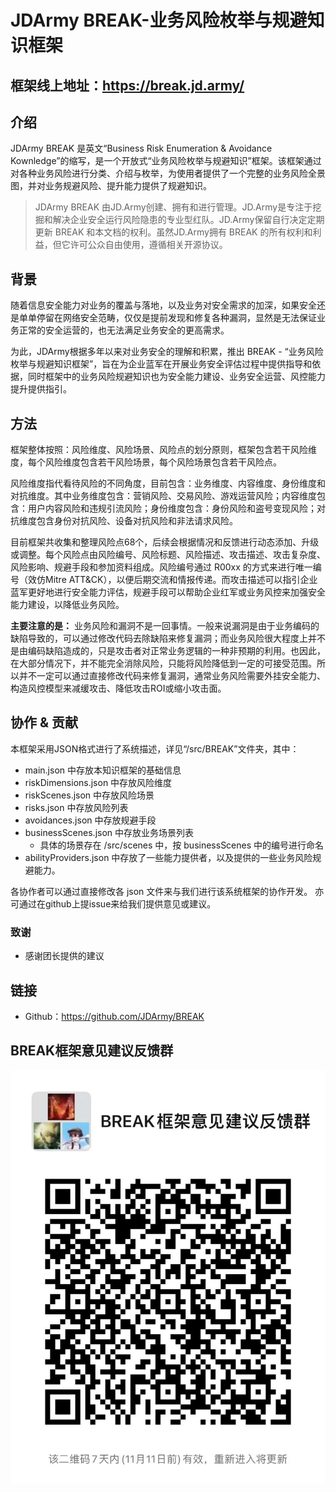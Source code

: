 # JDArmy BREAK-业务风险枚举与规避知识框架

## 框架线上地址：https://break.jd.army/
## 介绍

JDArmy BREAK 是英文“Business Risk Enumeration & Avoidance Kownledge”的缩写，是一个开放式“业务风险枚举与规避知识”框架。该框架通过对各种业务风险进行分类、介绍与枚举，为使用者提供了一个完整的业务风险全景图，并对业务规避风险、提升能力提供了规避知识。

> JDArmy BREAK 由JD.Army创建、拥有和进行管理。JD.Army是专注于挖掘和解决企业安全运行风险隐患的专业型红队。JD.Army保留自行决定定期更新 BREAK 和本文档的权利。虽然JD.Army拥有 BREAK 的所有权利和利益，但它许可公众自由使用，遵循相关开源协议。

## 背景

随着信息安全能力对业务的覆盖与落地，以及业务对安全需求的加深，如果安全还是单单停留在网络安全范畴，仅仅是提前发现和修复各种漏洞，显然是无法保证业务正常的安全运营的，也无法满足业务安全的更高需求。

为此，JDArmy根据多年以来对业务安全的理解和积累，推出 BREAK - “业务风险枚举与规避知识框架”，旨在为企业蓝军在开展业务安全评估过程中提供指导和依据，同时框架中的业务风险规避知识也为安全能力建设、业务安全运营、风控能力提升提供指引。

## 方法

框架整体按照：风险维度、风险场景、风险点的划分原则，框架包含若干风险维度，每个风险维度包含若干风险场景，每个风险场景包含若干风险点。

风险维度指代看待风险的不同角度，目前包含：业务维度、内容维度、身份维度和对抗维度。其中业务维度包含：营销风险、交易风险、游戏运营风险；内容维度包含：用户内容风险和违规引流风险；身份维度包含：身份风险和盗号变现风险；对抗维度包含身份对抗风险、设备对抗风险和非法请求风险。

目前框架共收集和整理风险点68个，后续会根据情况和反馈进行动态添加、升级或调整。每个风险点由风险编号、风险标题、风险描述、攻击描述、攻击复杂度、风险影响、规避手段和参加资料组成。风险编号通过 R00xx 的方式来进行唯一编号（效仿Mitre ATT&CK），以便后期交流和情报传递。而攻击描述可以指引企业蓝军更好地进行安全能力评估，规避手段可以帮助企业红军或业务风控来加强安全能力建设，以降低业务风险。

**主要注意的是：** 业务风险和漏洞不是一回事情。一般来说漏洞是由于业务编码的缺陷导致的，可以通过修改代码去除缺陷来修复漏洞；而业务风险很大程度上并不是由编码缺陷造成的，只是攻击者对正常业务逻辑的一种非预期的利用。也因此，在大部分情况下，并不能完全消除风险，只能将风险降低到一定的可接受范围。所以并不一定可以通过直接修改代码来修复漏洞，通常业务风险需要外挂安全能力、构造风控模型来减缓攻击、降低攻击ROI或缩小攻击面。

## 协作 & 贡献

本框架采用JSON格式进行了系统描述，详见“/src/BREAK”文件夹，其中：

- main.json 中存放本知识框架的基础信息
- riskDimensions.json 中存放风险维度
- riskScenes.json 中存放风险场景
- risks.json 中存放风险列表
- avoidances.json 中存放规避手段
- businessScenes.json 中存放业务场景列表
  - 具体的场景存在 /src/scenes 中，按 businessScenes 中的编号进行命名
- abilityProviders.json 中存放了一些能力提供者，以及提供的一些业务风险规避能力。

各协作者可以通过直接修改各 json 文件来与我们进行该系统框架的协作开发。
亦可通过在github上提issue来给我们提供意见或建议。

### 致谢

- 感谢团长提供的建议

## 链接

- Github：https://github.com/JDArmy/BREAK

## BREAK框架意见建议反馈群


![alt BREAK框架意见建议反馈群](./docs/wxqun.png)
